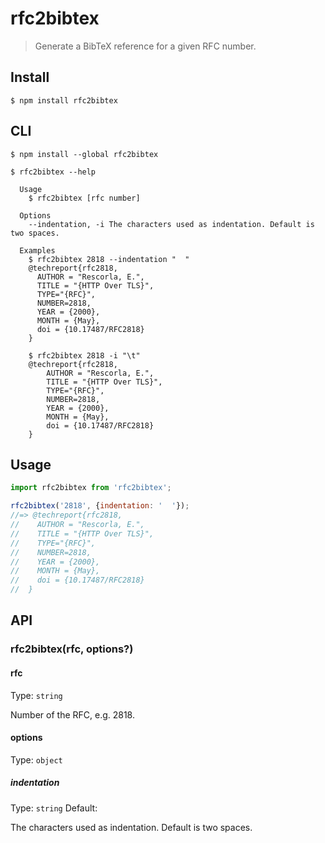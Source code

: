 # rfc2bibtex

> Generate a BibTeX reference for a given RFC number.

## Install

```
$ npm install rfc2bibtex
```


## CLI

```
$ npm install --global rfc2bibtex
```

```
$ rfc2bibtex --help

  Usage
    $ rfc2bibtex [rfc number]

  Options
    --indentation, -i The characters used as indentation. Default is two spaces.

  Examples
    $ rfc2bibtex 2818 --indentation "  "
    @techreport{rfc2818,
      AUTHOR = "Rescorla, E.",
      TITLE = "{HTTP Over TLS}",
      TYPE="{RFC}",
      NUMBER=2818,
      YEAR = {2000},
      MONTH = {May},
      doi = {10.17487/RFC2818}
    }
  
    $ rfc2bibtex 2818 -i "\t"
    @techreport{rfc2818,
        AUTHOR = "Rescorla, E.",
        TITLE = "{HTTP Over TLS}",
        TYPE="{RFC}",
        NUMBER=2818,
        YEAR = {2000},
        MONTH = {May},
        doi = {10.17487/RFC2818}
    }
```

## Usage

```js
import rfc2bibtex from 'rfc2bibtex';

rfc2bibtex('2818', {indentation: '  '});
//=> @techreport{rfc2818,
//    AUTHOR = "Rescorla, E.",
//    TITLE = "{HTTP Over TLS}",
//    TYPE="{RFC}",
//    NUMBER=2818,
//    YEAR = {2000},
//    MONTH = {May},
//    doi = {10.17487/RFC2818}
//  }
```

## API

### rfc2bibtex(rfc, options?)

#### rfc

Type: `string`

Number of the RFC, e.g. 2818.

#### options

Type: `object`

##### indentation

Type: `string`
Default: `  `

The characters used as indentation. Default is two spaces.
